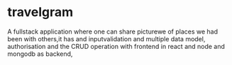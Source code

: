 # travelgram
A fullstack application where one can share picturewe of places we had been with others,it has  and inputvalidation and multiple data model, authorisation and  the CRUD operation with frontend in react and node and mongodb as backend, 
